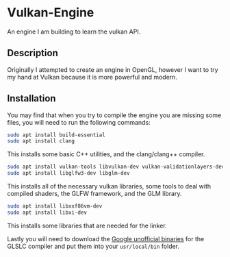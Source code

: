 # Vulkan-Engine
An engine I am building to learn the vulkan API.


## Description
Originally I attempted to create an engine in OpenGL, however I want to try my hand at Vulkan because it is more powerful and modern.


## Installation
You may find that when you try to compile the engine you are missing some files, you will need to run the following commands:
``` bash
sudo apt install build-essential
sudo apt install clang
```
This installs some basic C++ utilities, and the clang/clang++ compiler.

``` bash
sudo apt install vulkan-tools libvulkan-dev vulkan-validationlayers-dev spirv-tools
sudo apt install libglfw3-dev libglm-dev
```
This installs all of the necessary vulkan libraries, some tools to deal with compiled shaders, the GLFW framework, and the GLM library.

``` bash
sudo apt install libxxf86vm-dev
sudo apt install libxi-dev
```
This installs some libraries that are needed for the linker.

Lastly you will need to download the [Google unofficial binaries](https://github.com/google/shaderc/blob/main/downloads.md) for the GLSLC compiler and put them into your `usr/local/bin` folder.
